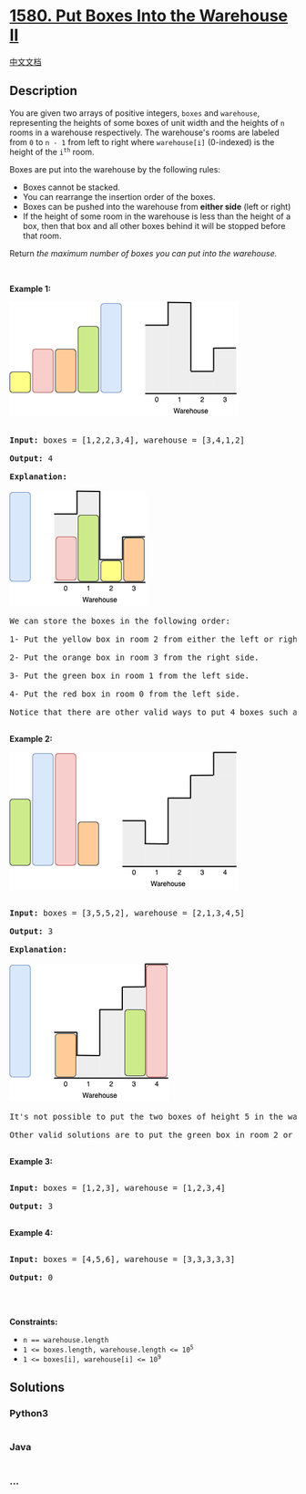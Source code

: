 # [1580. Put Boxes Into the Warehouse II](https://leetcode.com/problems/put-boxes-into-the-warehouse-ii)

[中文文档](/solution/1500-1599/1580.Put%20Boxes%20Into%20the%20Warehouse%20II/README.md)

## Description

<p>You are given two arrays of positive integers, <code>boxes</code> and <code>warehouse</code>, representing the heights of some boxes of unit width and the heights of <code>n</code> rooms in a warehouse respectively. The warehouse&#39;s rooms are labeled from <code>0</code> to <code>n - 1</code> from left to right where <code>warehouse[i]</code> (0-indexed) is the height of the <code>i<sup>th</sup></code> room.</p>



<p>Boxes are put into the warehouse by the following rules:</p>



<ul>
	<li>Boxes cannot be stacked.</li>
	<li>You can rearrange the insertion order of the boxes.</li>
	<li>Boxes can be pushed into the warehouse from <strong>either side</strong> (left or right)</li>
	<li>If the height of some room in the warehouse is less than the height of a box, then that box and all other boxes behind it will be stopped before that room.</li>
</ul>



<p>Return <em>the maximum number of boxes you can put into the warehouse.</em></p>



<p>&nbsp;</p>

<p><strong>Example 1:</strong></p>

<img alt="" src="/solution/1500-1599/1580.Put Boxes Into the Warehouse II/images/22.png" style="width: 401px; height: 202px;" />

<pre>

<strong>Input:</strong> boxes = [1,2,2,3,4], warehouse = [3,4,1,2]

<strong>Output:</strong> 4

<strong>Explanation:

<img alt="" src="/solution/1500-1599/1580.Put Boxes Into the Warehouse II/images/22-1.png" style="width: 240px; height: 202px;" />

</strong>We can store the boxes in the following order:

1- Put the yellow box in room 2 from either the left or right side.

2- Put the orange box in room 3 from the right side.

3- Put the green box in room 1 from the left side.

4- Put the red box in room 0 from the left side.

Notice that there are other valid ways to put 4 boxes such as swapping the red and green boxes or the red and orange boxes.

</pre>



<p><strong>Example 2:</strong></p>

<img alt="" src="/solution/1500-1599/1580.Put Boxes Into the Warehouse II/images/22-2.png" style="width: 401px; height: 242px;" />

<pre>

<strong>Input:</strong> boxes = [3,5,5,2], warehouse = [2,1,3,4,5]

<strong>Output:</strong> 3

<strong>Explanation:

<img alt="" src="/solution/1500-1599/1580.Put Boxes Into the Warehouse II/images/22-3.png" style="width: 280px; height: 242px;" />

</strong>It&#39;s not possible to put the two boxes of height 5 in the warehouse since there&#39;s only 1 room of height &gt;= 5.

Other valid solutions are to put the green box in room 2 or to put the orange box first in room 2 before putting the green and red boxes.

</pre>



<p><strong>Example 3:</strong></p>



<pre>

<strong>Input:</strong> boxes = [1,2,3], warehouse = [1,2,3,4]

<strong>Output:</strong> 3

</pre>



<p><strong>Example 4:</strong></p>



<pre>

<strong>Input:</strong> boxes = [4,5,6], warehouse = [3,3,3,3,3]

<strong>Output:</strong> 0

</pre>



<p>&nbsp;</p>

<p><strong>Constraints:</strong></p>



<ul>
	<li><code>n == warehouse.length</code></li>
	<li><code>1 &lt;= boxes.length, warehouse.length &lt;= 10<sup>5</sup></code></li>
	<li><code>1 &lt;= boxes[i], warehouse[i] &lt;= 10<sup>9</sup></code></li>
</ul>

## Solutions

<!-- tabs:start -->

### **Python3**

```python

```

### **Java**

```java

```

### **...**

```

```

<!-- tabs:end -->
